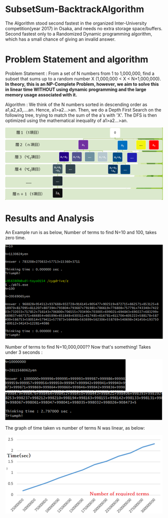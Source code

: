 # SubsetSum-BacktrackAlgorithm
The Algorithm stood second fastest in the organized Inter-University competition(year 2017) in Osaka, and needs no extra storage space/buffers. Second fastest only to a Randomized Dynamic programming algorithm, which has a small chance of giving an invalid answer.

# Problem Statement and algorithm
Problem Statement : From a set of N numbers from 1 to 1,000,000, find a subset that sums up to a random number X (1,000,000 < X < N×1,000,000). **In theory, this is an NP-Complete Problem, however, we aim to solve this in linear time WITHOUT using dynamic programming and the large memory usage associated with it.**
 
Algorithm : We think of the N numbers sorted in descending order as a1,a2,a3,....an. Hence, a1>a2...>an. Then, we do a Depth First Search on the following tree, trying to match the sum of the a's with 'X'. The DFS is then optimized using the mathematical inequality of a1>a2...>an.

![alt text](https://raw.githubusercontent.com/parthnan/SubsetSum-BacktrackAlgorithm/master/general.png)

# Results and Analysis
An Example run is as below, Number of terms to find N=10 and 100, takes zero time.

![alt text](https://raw.githubusercontent.com/parthnan/SubsetSum-BacktrackAlgorithm/master/test.png)

Number of terms to find N=10,000,000?? Now that's something! Takes under 3 seconds :

![alt text](https://raw.githubusercontent.com/parthnan/SubsetSum-BacktrackAlgorithm/master/tenmillion.png)

The graph of time taken vs number of terms N was linear, as below:

![alt text](https://raw.githubusercontent.com/parthnan/SubsetSum-BacktrackAlgorithm/master/timelinear.png)


